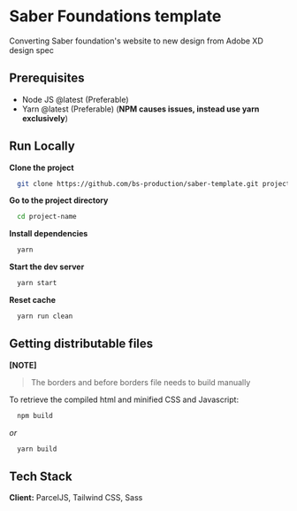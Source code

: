 # Saber Foundations template

Converting Saber foundation's website to new design from Adobe XD design spec

## Prerequisites

- Node JS @latest (Preferable)
- Yarn @latest (Preferable) (**NPM causes issues, instead use yarn exclusively**)

## Run Locally

**Clone the project**

```bash
  git clone https://github.com/bs-production/saber-template.git project-name
```

**Go to the project directory**

```bash
  cd project-name
```

**Install dependencies**

```bash
  yarn
```

**Start the dev server**

```bash
  yarn start
```

**Reset cache**

```bash
  yarn run clean
```

## Getting distributable files

**[NOTE]**

> The borders and before borders file needs to build manually

To retrieve the compiled html and minified CSS and Javascript:

```bash
  npm build
```

_or_

```bash
  yarn build
```

## Tech Stack

**Client:** ParcelJS, Tailwind CSS, Sass
